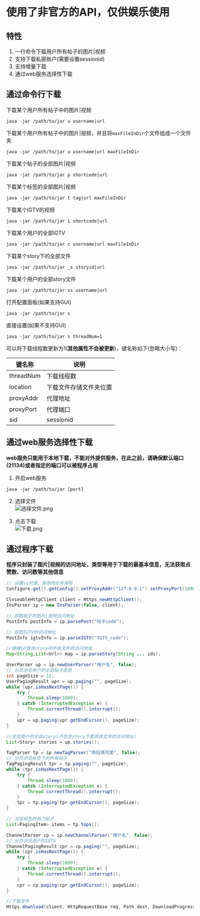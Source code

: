 # 使用了非官方的API，仅供娱乐使用

## 特性

1.  一行命令下载用户所有帖子的图片|视频
2.  支持下载私密账户(需要设置sessionid)
3.  支持增量下载
4.  通过web服务选择性下载

## 通过命令行下载

下载某个用户所有帖子中的图片|视频
```
java -jar /path/to/jar u username|url
```
下载某个用户所有帖子中的图片|视频，并且将`maxFileInDir`个文件组成一个文件夹
```
java -jar /path/to/jar u username|url maxFileInDir
```
下载某个帖子的全部图片|视频
```
java -jar /path/to/jar p shortcode|url
```
下载某个标签的全部图片|视频
```
java -jar /path/to/jar t tag|url maxFileInDir
```
下载某个IGTV的视频
```
java -jar /path/to/jar i shortcode|url
```
下载某个用户的全部IGTV
```
java -jar /path/to/jar c username|url maxFileInDir
```
下载某个story下的全部文件
```
java -jar /path/to/jar _s storyid|url
```
下载某个用户的全部story文件
```
java -jar /path/to/jar ss username|url
```
打开配置面板(如果支持GUI)
```
java -jar /path/to/jar s
```
直接设置(如果不支持GUI)
```
java -jar /path/to/jar s threadNum=1
```

可以将下载线程数更新为1(**其他属性不会被更新**)，键名称如下(忽略大小写)：

|  键名称  | 说明   |    
|  -  |  -  |
|  threadNum  | 下载线程数   | 
|  location  | 下载文件存储文件夹位置   |    
|  proxyAddr  | 代理地址   |    
| proxyPort   | 代理端口   |   
| sid   | sessionid   |   

## 通过web服务选择性下载
**web服务只能用于本地下载，不能对外提供服务，在此之前，请确保默认端口(21134)或者指定的端口可以被程序占用**
1. 开启web服务  
```
java -jar /path/to/jar [port]
```
2. 选择文件  
![选择文件.png](https://www.qyh.me/image/github/QQ截图20190531234422.png/600)

3. 点击下载  
![下载.png](https://www.qyh.me/image/github/QQ截图20190531234439.png/600)

## 通过程序下载
**程序只封装了图片|视频的访问地址，类型等用于下载的最基本信息，无法获取点赞数、访问数等其他信息**
```java
// 设置ss代理、保存地址并保存
Configure.get().getConfig().setProxyAddr("127.0.0.1").setProxyPort(1080).setLocation("d:/downins3").store();

CloseableHttpClient client = Https.newHttpClient();
InsParser ip = new InsParser(false, client);

// 获取帖子的图片|视频访问地址
PostInfo postInfo = ip.parsePost("帖子code");

// 获取IGTV的访问地址
PostInfo igtvInfo = ip.parseIGTV("IGTV_code");

//根据id查询story中所有文件的访问地址
Map<String,List<Url>> map = ip.parseStory(String ... ids);

UserParser up = ip.newUserParser("用户名", false);
// 分页浏览用户的全部帖子信息
int pageSize = 12;
UserPagingResult upr = up.paging("", pageSize);
while (upr.isHasNextPage()) {
    try {
        Thread.sleep(1000);
    } catch (InterruptedException e) {
        Thread.currentThread().interrupt();
    }
    upr = up.paging(upr.getEndCursor(), pageSize);
}

//浏览用户的全部story(不包含story下面具体文件的访问地址)
List<Story> stories = up.stories();

TagParser tp = ip.newTagParser("陈钰琪可爱", false);
// 分页浏览标签下的所有帖子
TagPagingResult tpr = tp.paging("", pageSize);
while (tpr.isHasNextPage()) {
    try {
        Thread.sleep(1000);
    } catch (InterruptedException e) {
        Thread.currentThread().interrupt();
    }
    tpr = tp.paging(tpr.getEndCursor(), pageSize);
}

// 浏览标签的热门帖子
List<PagingItem> items = tp.tops();

ChannelParser cp = ip.newChannelParser("用户名", false);
// 分页浏览用户的IGTV
ChannelPagingResult cpr = cp.paging("", pageSize);
while (cpr.isHasNextPage()) {
    try {
        Thread.sleep(1000);
    } catch (InterruptedException e) {
        Thread.currentThread().interrupt();
    }
    cpr = cp.paging(cpr.getEndCursor(), pageSize);
}

//下载文件
Https.download(client, HttpRequestBase req, Path dest, DownloadProgressNotify notify, Path temp);
```
